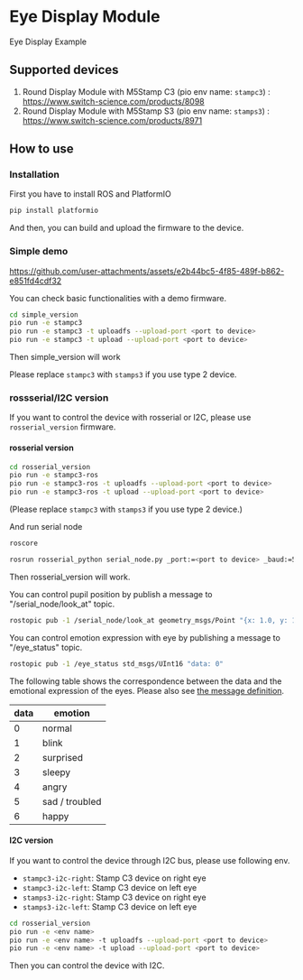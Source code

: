 # Eye Display Module

Eye Display Example

## Supported devices

1. Round Display Module with M5Stamp C3 (pio env name: `stampc3`) : https://www.switch-science.com/products/8098
2. Round Display Module with M5Stamp S3 (pio env name: `stamps3`) : https://www.switch-science.com/products/8971

## How to use

### Installation

First you have to install ROS and PlatformIO

```bash
pip install platformio
```

And then, you can build and upload the firmware to the device.

### Simple demo


https://github.com/user-attachments/assets/e2b44bc5-4f85-489f-b862-e851fd4cdf32


You can check basic functionalities with a demo firmware.

```bash
cd simple_version
pio run -e stampc3
pio run -e stampc3 -t uploadfs --upload-port <port to device>
pio run -e stampc3 -t upload --upload-port <port to device>
```

Then simple_version will work

Please replace `stampc3` with `stamps3` if you use type 2 device.

### rossserial/I2C version

If you want to control the device with rosserial or I2C, please use `rosserial_version` firmware.


#### rosserial version

```bash
cd rosserial_version
pio run -e stampc3-ros
pio run -e stampc3-ros -t uploadfs --upload-port <port to device>
pio run -e stampc3-ros -t upload --upload-port <port to device>
```

(Please replace `stampc3` with `stamps3` if you use type 2 device.)

And run serial node

```bash
roscore
```

```bash
rosrun rosserial_python serial_node.py _port:=<port to device> _baud:=57600
```

Then rosserial_version will work.

You can control pupil position by publish a message to "/serial_node/look_at" topic.

```bash
rostopic pub -1 /serial_node/look_at geometry_msgs/Point "{x: 1.0, y: 1.0, z: 0.0}"
```

You can control emotion expression with eye by publishing a message to "/eye_status" topic.

```bash
rostopic pub -1 /eye_status std_msgs/UInt16 "data: 0"
```

The following table shows the correspondence between the data and the emotional expression of the eyes.
Please also see [the message definition](./msg/EyeStatus.msg).

| data | emotion |
|---|---|
|0| normal |
|1| blink |
|2| surprised |
|3| sleepy |
|4| angry |
|5| sad / troubled |
|6| happy |


#### I2C version

If you want to control the device through I2C bus, please use following env.

- `stampc3-i2c-right`: Stamp C3 device on right eye
- `stampc3-i2c-left`: Stamp C3 device on left eye
- `stamps3-i2c-right`: Stamp C3 device on right eye
- `stamps3-i2c-left`: Stamp C3 device on left eye

```bash
cd rosserial_version
pio run -e <env name>
pio run -e <env name> -t uploadfs --upload-port <port to device>
pio run -e <env name> -t upload --upload-port <port to device>
```

Then you can control the device with I2C.
